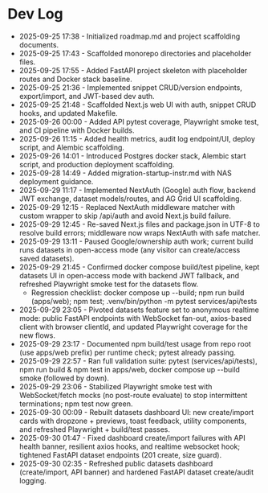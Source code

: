 # Dev Log

- 2025-09-25 17:38 - Initialized roadmap.md and project scaffolding documents.
- 2025-09-25 17:43 - Scaffolded monorepo directories and placeholder files.
- 2025-09-25 17:55 - Added FastAPI project skeleton with placeholder routes and Docker stack baseline.
- 2025-09-25 21:36 - Implemented snippet CRUD/version endpoints, export/import, and JWT-based dev auth.
- 2025-09-25 21:48 - Scaffolded Next.js web UI with auth, snippet CRUD hooks, and updated Makefile.
- 2025-09-26 00:00 - Added API pytest coverage, Playwright smoke test, and CI pipeline with Docker builds.
- 2025-09-26 11:15 - Added health metrics, audit log endpoint/UI, deploy script, and Alembic scaffolding.
- 2025-09-26 14:01 - Introduced Postgres docker stack, Alembic start script, and production deployment scaffolding.
- 2025-09-28 14:49 - Added migration-startup-instr.md with NAS deployment guidance.
- 2025-09-29 11:17 - Implemented NextAuth (Google) auth flow, backend JWT exchange, dataset models/routes, and AG Grid UI scaffolding.
- 2025-09-29 12:15 - Replaced NextAuth middleware matcher with custom wrapper to skip /api/auth and avoid Next.js build failure.
- 2025-09-29 12:45 - Re-saved Next.js files and package.json in UTF-8 to resolve build errors; middleware now wraps NextAuth with safe matcher.
- 2025-09-29 13:11 - Paused Google/ownership auth work; current build runs datasets in open-access mode (any visitor can create/access saved datasets).
- 2025-09-29 21:45 - Confirmed docker compose build/test pipeline, kept datasets UI in open-access mode with backend JWT fallback, and refreshed Playwright smoke test for the datasets flow.
  - Regression checklist: docker compose up --build; npm run build (apps/web); npm test; .venv/bin/python -m pytest services/api/tests
- 2025-09-29 23:05 - Pivoted datasets feature set to anonymous realtime mode: public FastAPI endpoints with WebSocket fan-out, axios-based client with browser clientId, and updated Playwright coverage for the new flows.
- 2025-09-29 23:17 - Documented npm build/test usage from repo root (use apps/web prefix) per runtime check; pytest already passing.
- 2025-09-29 22:57 - Ran full validation suite: pytest (services/api/tests), npm run build & npm test in apps/web, docker compose up --build smoke (followed by down).
- 2025-09-29 23:06 - Stabilized Playwright smoke test with WebSocket/fetch mocks (no post-route evaluate) to stop intermittent terminations; npm test now green.
- 2025-09-30 00:09 - Rebuilt datasets dashboard UI: new create/import cards with dropzone + previews, toast feedback, utility components, and refreshed Playwright + build/test passes.
- 2025-09-30 01:47 - Fixed dashboard create/import failures with API health banner, resilient axios hooks, and realtime websocket hook; tightened FastAPI dataset endpoints (201 create, size guard).
- 2025-09-30 02:35 - Refreshed public datasets dashboard (create/import, API banner) and hardened FastAPI dataset create/audit logging.
